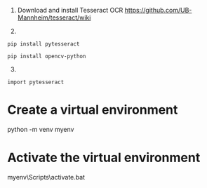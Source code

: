 1. Download and install Tesseract OCR
https://github.com/UB-Mannheim/tesseract/wiki

2.

```
pip install pytesseract
```

```
pip install opencv-python
```

3.

```
import pytesseract
```

# Create a virtual environment
python -m venv myenv

# Activate the virtual environment
myenv\Scripts\activate.bat

